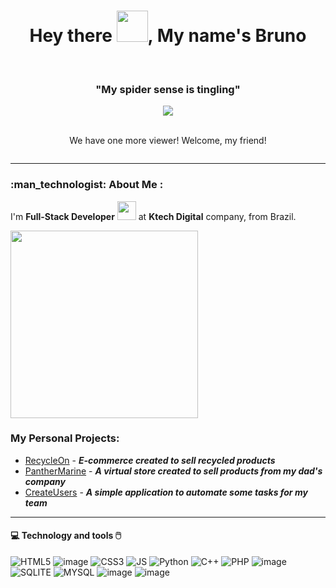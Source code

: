 <div id="header" align="center">
  <h1>Hey there <img src="https://media.giphy.com/media/hvRJCLFzcasrR4ia7z/giphy.gif" width="50px"/>, My name's Bruno</h1>
</div>
<br />
<div align="center">
  <h3>"My spider sense is tingling"</h3>
  <a href="#">
    <img src="https://media.tenor.com/5kC7PhaF6R8AAAAM/spider-sense-thinking.gif" disabled="disabled" />
  </a>
  <br />
  <br />
  <p>We have one more viewer! Welcome, my friend!</p>
  <img src="https://komarev.com/ghpvc/?username=brunolaguna&style=flat-square&color=blue" alt=""/>
</div>
<hr />
<h3>:man_technologist: About Me :</h3>
<div>
   <p>I'm <b>Full-Stack Developer</b> <img src="https://media.giphy.com/media/WUlplcMpOCEmTGBtBW/giphy.gif" width="30"> at <b>Ktech Digital</b> company, from Brazil.</p>
   <a href="https://ktech.digital/">
     <img src="https://ktech.digital/wp-content/uploads/2021/12/Logo-lado.png" width="300" />
   </a>
  <h3>My Personal Projects:</h3>
  <ul>
    <li><a href="https://reciclaon.onrender.com/">RecycleOn</a> - <em><strong>E-commerce created to sell recycled products</strong></em></li>
    <li><a href="https://brunolaguna.github.io/PantherMarine/">PantherMarine</a> - <em><strong>A virtual store created to sell products from my dad's company</strong>      </em></li>
    <li><a href="https://brunolaguna.github.io/PadronizacaoUsuarios/">CreateUsers</a> - <em><strong>A simple application to automate some tasks for my team</strong>        </em></li>
  </ul>
  
</div>



<hr />

#### :computer: Technology and tools :computer_mouse:
![HTML5](https://user-images.githubusercontent.com/87988134/181937363-21cd9aaa-8647-4687-838c-95f6d6536bf2.png) ![image](https://user-images.githubusercontent.com/87988134/181943425-31d4547e-3ab7-4b74-b45d-b5af95af60cc.png) ![CSS3](https://user-images.githubusercontent.com/87988134/181937476-0f8f6f59-86d2-4968-bb0b-09aa096ed17e.png) ![JS](https://user-images.githubusercontent.com/87988134/181937448-0c5704d3-bb13-4f59-bdae-c1eef9e39347.png) ![Python](https://user-images.githubusercontent.com/87988134/181937499-59537340-bb37-426b-a3aa-14c9b7bf31fb.png) ![C++](https://user-images.githubusercontent.com/87988134/181937533-1dd35fa4-7130-4ae0-8d6f-0dd01fd7f935.png) ![PHP](https://user-images.githubusercontent.com/87988134/181937632-9148e87e-9cb8-429b-b5b2-aff14909719a.png) ![image](https://user-images.githubusercontent.com/87988134/181937713-fa684d93-e1cd-478d-9f57-cd178f4f9dfb.png) ![SQLITE](https://user-images.githubusercontent.com/87988134/181937580-97840b3c-f250-4a43-bec3-9ffd5299b988.png) ![MYSQL](https://user-images.githubusercontent.com/87988134/181937568-032a7a53-bced-4719-9dee-68160fb89155.png) ![image](https://user-images.githubusercontent.com/87988134/181944176-fa297d4e-73ef-4164-aea6-23b3de9800fd.png) ![image](https://user-images.githubusercontent.com/87988134/181944360-10114b86-40f8-44ef-818c-dc938f97f8bf.png)

<!--
<div id="badges" align="center>
  <h3>Social Media:</h3>
  <a href="https://www.linkedin.com/in/bruno-laguna-andrezzo-305557240/">
    <img src="https://img.shields.io/badge/LinkedIn-blue?logo=linkedin&logoColor=white&style=for-the-badge" alt="LinkedIn Badge"/>
  </a>
</div>
-->
